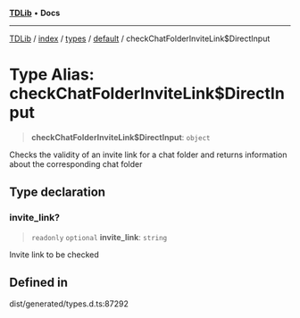 [**TDLib**](../../../../../../README.md) • **Docs**

***

[TDLib](../../../../../../modules.md) / [index](../../../../../README.md) / [types](../../../README.md) / [default](../README.md) / checkChatFolderInviteLink$DirectInput

# Type Alias: checkChatFolderInviteLink$DirectInput

> **checkChatFolderInviteLink$DirectInput**: `object`

Checks the validity of an invite link for a chat folder and returns information about the corresponding chat folder

## Type declaration

### invite\_link?

> `readonly` `optional` **invite\_link**: `string`

Invite link to be checked

## Defined in

dist/generated/types.d.ts:87292
